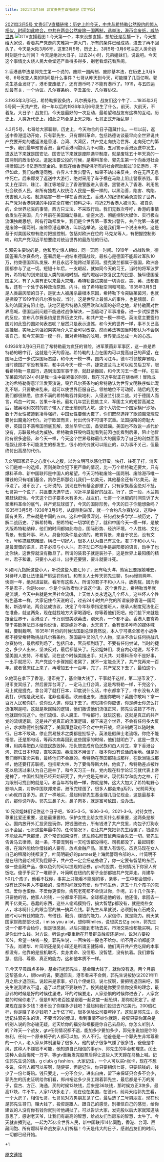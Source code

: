 ```yaml
---
title: 2021年3月5日 郭文贵先生直播速记【文字版】
---
```


[2021年3月5号 文贵GTV直播链接：历史上的今天，中共与希特勒公然毁约的惊人相似，时间如此吻合，中共在两会公然废除一国两制，选举法，港币变废纸，威胁世界](https://gtv.org/video/id=60424c6f94761a708f1b9a7b)
![]()![](https://gnews.org/wp-content/uploads/2021/03/1-29.jpg)GTV直播截图
1.今天第一个，本来没想直播，想想还是乱播一下，今天想给大家说，看着共产党走向灾难第一道大门，所有的条件已经成熟，进去了再不回头了。今天是大陆3月6号，这里3月5号，历史上，3月5号-3月6号决定人类命运时刻是什么时间？ 今天是绝对大日子，过去24小时，兄弟姐妹们，说说吧。今天这个事情比火烧人民大会堂还严重得多得多，别老看烟花看热闹。

2.香港选举法是郭先生第一个说的，废除一国两制、废除基本法，在历史上3月5号、6号改变人类的时间是什么事件？七哥从昨天到今天，可能赚了几百亿啊。郭先生基金发财了，港币变废纸了，还有港币吗？不能有港币了。1919，与五四运动最有关，一个协议。凡尔赛条约、辛丑革命、凡尔赛协议。

3.1935年3月5日，希特勒撕毀条约，凡尔赛条约。战友们这个牛了……1935年3月5号同一天共产党，和一年以后的1936年3月6号发生了什么。前天、大前天，不着急，大日子！战友们，今天是最好的一次互动，最希望和战友有这样的互动。历史上，人类近代史上，如此之巧合是上天之眼。七哥正式开始乱聊！

4.3月5号，七哥给大家聊聊，历史上，今天吻合的日子蕴藏什么。一年以前，返送中香港运动开始，只有郭先生、只有爆料革命，包括路德访谈最早向全世界说共产党要开始的遣返法是香港、台湾、大湾区，共产党走向统治世界、走向死亡的第一步。我们最早预警香港，当时香港同胞认为不可能，五月警示香港返送中发生，遣返法下来就是国安法、国安法下来就是废除选举制度，就是废除五十年天真的一国两制的政治协议。遣返法要公投的时候，是爆料革命、郭先生第一个向香港社会捐赠超过5-6亿港币现金的。到现在给香港提供所有的社会帮助超过10亿港币，不但如此，我们向香港同胞、各界人士发出警告，如果不站出来反共，会在无声无息中死亡。后来爆发了返送中大游行，绝对采用了车子横在马路上阻止警察杀戮。事实上在深圳、珠江、湛江等地穿上了香港警服进入香港，黑警进入了香港、利用黑社会砍杀人民，和所有独裁人权统治人民是一模一样的。以黑治善，陷害、构陷、伤害他人为名，制造陷害一模一样在香港发生。香港人的纪律和英勇震惊了世界，共产党对香港阴谋的手段完全在我们预料之中。将近2万香港人被消失、被自杀的，全世界悲哀的事情，西方只立法、不采取行动。我们无数次呼吁，香港的事情会发生在美国。几个月前在美国煽动暴乱、偷盗大选、彻底控制大媒体、实行极左流氓独裁思想，所有行动都发生。我们是全世界第一家发出警告，共产党第一条就是废除一国两制，废除香港选举法，叫新选举法，这是我们第一个说出来的。这是基于对美国政府有绝对把握控制，包括对欧洲在位的 马克龙等人，有把握控制影响，和共产党习近平想要绝对统治世界的最危险的行动。

5.郭先生要说的是，他和历史惊人相似，同一天同一时间。1919年一战战败后，德国签署凡尔赛条约，签署后是一战结束德国战败，最核心是德国不能超过军队10万，约束德国军队发展、并且永远不能跨过莱茵河。捷克波兰都属于强国，欧洲各国都参与了这一切。短短十年后，一支崛起，就如同今天的习王，当时的将军波罗姆，希特勒的到来就是人类的黑暗时刻。他的崛起以恢复民主的民意、操纵德国爱国主义，有了人类有史以来最大灾难。希特勒尝试突破一切协议，美、英、法都自私，还有一个处于各种政治原因、内斗，给了希特勒空间和可能。1935年3月5日是人类最灰暗的日子，是犹太人被屠杀最根本原因，希特勒下令突破莱茵河，也就是撕毁了1919年的凡尔赛协议。当时，这是世界上最惊人的事件，也是懦弱、自私的法国没有阻止他。该地区是希特勒入侵西欧和法国的必经之地，希特勒面对世界高喊，德国当前问题不能通过战争解决，一面启动了军事准备。进一步试探世界的反应，宣布凡尔赛条约是世界历史文件。和共产党一模一样吧，英法意主要签约国对如此签约国如何表态呢？居然只是表示遗憾，和今天的世界一样，事不关己高高挂起，实际上列强如果实际介入完全可以改变。然而英法等国当时都认为不会祸害自己，和今天美国一模一样，面对希特勒的吆喝，世界变成怂成一片的心态。

6.1936年3月6日开启了希特勒最为疯狂的冒险，进军莱茵非军事区，这一直是希特勒的眼中钉，这就是今天的香港。希特勒的上台在国内可以提高自己的声望，在国际上进一步试探国际态度，和今天一模一样，国内习江斗。德军将领放弃冒险，当时德国扩军没有落实，和中共今天一模一样，捷克波兰马上可以动员后卫军，眼看希特勒一意孤行，遇到法国军事干涉，就赶紧撤回，和今天习王一模一样。在进军莱茵河的24小时是我一生中最紧张的时刻，现在习近平就正在烧香呢！冒险成功的希特勒得意洋洋发表演说，毁弃凡尔赛条约的希特勒认为世界文明秩序如此混乱不堪，只要敢来乱来，就可以使世界臣服自己。领袖地位不可动摇，随后的历史我们都很熟悉，欲求不满的希特勒吞并奥地利、入侵波兰引发二战。对于德国人而言，鸡血一时爽，苦果十年长。最初几年尝到民族主义、军国主义的短暂高潮之后，被奥地利农村的疯子带入了史无前例的大坑，这个大坑使一个国家横尸沙场，数十万女性被遭到凌辱强奸，中国女性要倒大霉了，你们既然选择了歌颂魔鬼理应要付出魔鬼的代价。对于欧盟而言，付出代价不可谓不沉重。法国投降的奇耻大辱，英国日不落帝国彻底瓦解，波兰早早亡国，备受蹂躏。美国也不敢说一点代价没有，苏联最终成为威胁。希特勒疯狂毁约既能看到前因也能看到后果，阻止他冒险有很多途径，和今天一样，今天这个世界号称最伟大的国家为了自己的利益面面相觑让原本不可能发生的都发生，很小的代价就可以阻止的，以为事不关己，但最终付出高昂的代价。

7.文明国家君子之心度小人之腹，以为文明可以感化野蛮。快打、往死了打，消灭它们是唯一的选择，否则美欧会犯下更严重的情况，比一万个希特勒还要大，只有爆料革命、新中国联邦是中国人的希望。今天习特勒废除一国两制、废除港币唯一赚钱的只有咱们基金，凯尔巴斯那会儿我们一亿美元，其他基金还有7亿美元。港币没了。港币没了，七哥说的，到现在所有基金都撤了，只有家族基金绝对不扯，七哥第一个说了，共匪要灭选举法，习近平是最好的战友。行了，这一段，木兰抓紧赶快赶快。今天这个日子要多大有多大，战友们，七哥一个冰棍的时间告诉了大家爆料革命的底气，共产党玩球蛋了，今天的国际形势，今天的日子你能想象吗？1935年3月5号-1936年3月6号，从废除到进军，就一个合约凡尔赛协议，这和中国有关系，后来就是中国的五四。这和中国很深刻，任何战友多学学二战历史，了解二战历史、了解希特勒，把希特勒一切学明白了，就和中国今天一模一样，是放大版希特勒纳粹，他们的时间都如此吻合，国际形势、经济环境，个人性格、文化背景，有些坏事、坏人，具备的条件是必须的。教育背景，来自于农民、没有文化，号称搞建筑雕塑，横扫一切好人，很多人认为自己有文化。君子不和小人斗，是最混蛋的语言，君子必须与小人斗。君子动口不动手是最阳痿的语言，动手了也比你快，这世界就没有撒旦了。所谓的装君子就是装孙子，这是世界上最阳痿的精神，君子和谁，只要小人必斗，出手还要狠，要斗就要斗死。

8.如同九指妖这些小人，听说这些人要汇师了，还有龟头洋，熊宪民要跟她睡去，对待坏人要让法律最严厉惩罚你们。和有关人士昨天郭先生聊，Sara慢则两年、快则一年，绝对进监狱。看所有这些人，所谓的君子不和小人斗，放狗屁，因为你不是君子，你是loser，你是个失败者你才说这个话。这个世界上，希特勒当年就是流氓，今天中共就是大黑社会流氓，上天给人类永远送几个坏人，这些坏人个性特色基本一样，大家记住今天说的话，过去24小时共产党的所谓废除香港一国两制，新选举法，两会达成协议，决定了今年秋季指定接班人，继承人制度宪法化正在准备，就这两条，现在就找地方大家喝酒吧，你等着他们死吧。他们接下来就是跟全世界干，香港没了，千万别想美欧英法，别天真，一个都不会。香港人要寄希望于美欧英法日本给你说话，那是绝对不会，太天真了。会有很多咋呼的媒体喊喊，要制裁啊，1935年1月份的时候法国副总理竟然说，本人宁可携全家老小战争都不接受希特勒挑战凡尔赛条约，英国最牛叉的几个人物，坚决不承认任何挑战凡尔赛协约，最后都到场了，包括日本，官员都到场了。不要有任何尝试，当时的捷克，多少人出来，坚决反对，最后都低头了。兄弟姐妹们，发自内心地说，希不希望美国人支持，不希望。现在这个时候美国出手，对灭共、对爆料革命不是好事，一出手就把习、共产党这个步骤推回老窝了，就不一定能全灭了，共产党再来一百年。或者曾庆红上来了，再增加五十一百年，完了，共产党又下去了，最怕这个。

9.他现在拿下了香港，港币完了，基金赚大钱了，干事就干这样，第二港币没了，港币变冥纸了，然后要弄台湾了，一定马上打台湾，这是希特勒一样，干完这个，马上就是捷克。拿台湾了就打日本，印度说什么话，中东都拿下了，中东没有人跟我打，伊朗是我兄弟，北非也看着。欧洲谁出来，法国你敢吗？英国你敢吗？拿一百万人民和你拼，说你没人道，你就下去了。流氓揍你你应该，你是绅士你怎么打流氓啊是吧，这就是欺民贼的逻辑，他们撒谎他们流氓正常，郭先生说错了不行，他就跟你玩这个。他们流氓、杀人魔王、干啥都行，就玩这套。这就是真正的共产党的流氓逻辑，这是共产党真正的流氓逻辑，接下来这个世界，不会有任何多大反应，求求路德社别解读了，美国拜登政府不会对中共开战，经济制裁可以随时执行。日本不敢动，停止贸易技术之类都是扯犊子。英法是假绅士老流氓，你绝不能相信。还是那句话，等再次病毒回到这些国家的时候，他们就明白了，这是一盘大棋，用病毒把白人彻底民族毁掉，把仇恨变成有色民族和白人对立，拿下香港台湾、摁住日本印度，直攻美国，英法就不用谈了，根本你没有说话的余地。但是对我们爆料革命来看，最终他们不会赢的。希特勒在英国都输成那样，在欧洲输成那样，他还要打苏联呢，包括斯大林，为了要侮辱斯大林，他疯了，希特勒差点被炸死以后活过来认为自己是神了，和今天习王一样。党内现在科学论证习就代表上帝是神了，中国社科院已经开始研究了，共产党是无神论，现代科学和能力之神，行为限制可找到的就是习。和当年希特勒一样，你就是神，这大大加大了希特勒野心影响人类，对新中国联邦来讲，港币完球蛋了，很多人都会来g系列，光前两天g club就四百多万。疯了一样地买，最起码郭先生基金赚几百亿现金，这是最基本的，那你说咋办。郭先生鼻子大，鼻子肉多，就是富可敌国，没办法。

10.兄弟姐妹们记住这个日子吧，1935-3-5，1936-3-6，2021-3-6。对待女性，尊重比爱还重要，这是最重要的。保护女性比给女性买什么都重要，这两条是核心。国内放开外汇投资是玩你，把钱圈进去，所有钱进了共产党里，肉包子打狗永远不会回，七哥这些年最牛的，任何情况下，没让共产党把郭先生给骗了，钱绝对不能放共产党那里，这个常识如果没有，还左顾右盼首鼠两端会失去一切。郭先生告诉马云律师，就一条，不要混到有一天吃饭都没得吃、司机都没了，最起码积德，在海外能给你借钱的人要有，放点金融产品，家里人有饭吃。杰克马现在女人自己的租房的钱都没了。叶简明最好的partner是上海武警司令部的人，叶简明不是在纽约曼哈顿买狗屁房子，共产党一定会把这些收了，你一定要有智慧的东西，做一些金融产品，像以色列的可以提现的证券，gtv的股票，任何情况下你家人有饭吃。傻乎乎买了一堆房子，叶简明在纽约的房子全部都被共产党弄走。肖建华50几个孩子，他看不找你，事实上只能看不能碰的爹，亲爹，一生中都会恨你，没有比这种男人不要脸的，没有时间就没有爱，你干吗生他，这五十几个孩子的怨恨。爱你也恨你、不爱你更恨你，病死老死都不会饶过你，作呢，五十几个孩子。只要他的钱，他家人的钱，一分都拿不回来。全球都追他的钱，他还傻，拿回去一两千亿美元。愚蠢的东西，这些人偷鸡摸狗行，搞大智慧p都没有，就是找些女人，冰冰啊什么的跟当官的搞一搞弄点钱。郭先生从早就说，必须拥有点石成金，随时可以有钱的能力、有借钱、融资、赚钱的能力，人家信你，就是能力。前天某国家财政部部长说，i miss you a lot，想你啊miles，说想买五亿g coin，郭先生说一个都不会给你，但是很感谢，以后只能到市场去买，市场交易谁都能买啊。只是你出什么钱。对方说，听说gtv要重新在开曼群岛融资还是bvi，说对方要投10%，希望一块钱一股，郭先生说，一百块钱一股也不给你。咱不用它咱都能活下去。肖建华、叶简明还是吴小晖还是所谓王健陈峰，他们离开共产党吃屎的本事都没有，他靠的是投机取巧、卖身卖命、没信用、没智慧，没有执着。我们靠智慧、信用、尊重、真正的能力，这和他本质不一样。

11.今天早晨四点多钟，基金打扰郭先生，基金赚大钱了，就你没有退，两个月前这帮基金人，很low的说，要退回去，港币看来不会倒，郭先生说按协议2021年11月之后才退回去。说起来是家事，好几个侄媳妇，说七叔啊，要把钱退回来吧，郭先生说我建议不退，退了以后就不要联络了。投资就是你要坚信你投资的理念，最忌讳的时候是好的时候往里进，坏的时候要走，人家恐惧的时候你进去了，人家贪婪的时候你走了，但是99的老百姓是跟着一起贪婪一起恐惧，那你就死定了。结果现在是多少钱？港币没了你赚多少钱吧？最起码我们投进去7亿美元，200倍杠杆，你是赚了多少钱吧？上千亿了吧，很多保险公司要垮掉了。这就是郭先生，永远记住郭先生的话，不要当99的傻瓜，看到事情不妙你就跑，投资只要你耳朵是听别人说的你必输无疑，老天给你的福分和福报是你自己去品的，你怎么听别人的？昨天一个战友，gtv任何情况都不退，能加多少要加多少，郭先生说加是你的权利，任何一个原来椅子的人都可以加，外人不行。他爸爸是一个郭先生非常尊重的一个人，老人家从体制里帮了很多人，他的孩子很争气赚了很多钱，爸爸是中风，这种人不赚钱不可能，他知道自己相信的事gtv、郭先生的平台和理念。闰土这种人会后悔死一万字，等gtv重新发完股票后得让这些人天天蹲在马桶上喊。记住郭先生说的话，g club\ g fashion，大家记住，一个人可以买n张卡，现在不想多说，任何人都可以买啊，随便买，但是记住，你只要相信七哥，只要赔钱的，钱少了一份七哥赔。钱只要走，一分不会少，进出自由，留下来保证只会多不会少，郭先生的历史证明给你们看，郑州裕达多少员工跟着郭先生，最后都是千万的房子，盘古、方正、海通，买的时候13块钱，后来是36块钱，那时候方正3块多，最高17块，牛不牛。人家17块多走了，现在也在美国，在德州，前两天给郭先生看，一个大房子，相信七哥，七哥见对方男朋友见了仨，最后选了二号男朋友，现在也是郭先生哥们，赚大钱了，投资是跟人、跟自己的感觉，别相信自己的感觉，给你建议的人没有你有钱你就别听他胡扯了。可以告诉大家，发完股以后大家就知道啥意思了，感谢老天爷，让我们有最高的智慧，给战友们当房东的智慧，太牛了。今天就直播到这，一起为75亿全世界人民，新中国联邦14亿同胞，香港、台湾、西藏同胞、所有爆料革命战友家人们祈福！今天是伟大的日子，感谢战友们的时间，一切都已经开始。

+1

[原文連接](https://gnews.org/zh-hans/951891/)